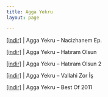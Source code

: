 ```yaml
---
title: Agga Yekru
layout: page

---
```

<a href="https://cloud.mail.ru/public/cc31a311802b/Agga%20Yekru%20-%20Nacizhanem%20E.P" target="_blank">[indir]</a> | Agga Yekru &#8211; Nacizhanem Ep.

<a href="https://cloud.mail.ru/public/6205ba79f748/Agga%20Yekru%20-%20Hat%C4%B1ram%20Olsun" target="_blank">[indir]</a> | Agga Yekru &#8211; Hatıram Olsun

<a href="https://cloud.mail.ru/public/496ee104271d/Agga%20Yekru%20-%20Hat%C4%B1ram%20Olsun%202" target="_blank">[indir]</a> | Agga Yekru &#8211; Hatıram Olsun 2

<a href="https://cloud.mail.ru/public/acfe454c7ed2/Agga%20Yekru%20-%20Vallahi%20Zor%20%C4%B0%C5%9F" target="_blank">[indir]</a> | Agga Yekru &#8211; Vallahi Zor İş

<a href="https://cloud.mail.ru/public/f0d23e77b9b8/Agga%20Yekru%20-%20Best%20Of%202011" target="_blank">[indir]</a> | Agga Yekru &#8211; Best Of 2011